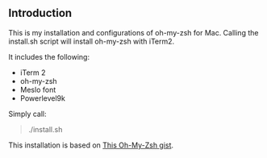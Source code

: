 ## Introduction

This is my installation and configurations of oh-my-zsh for Mac. Calling the install.sh script will
install oh-my-zsh with iTerm2.

It includes the following:

- iTerm 2
- oh-my-zsh
- Meslo font
- Powerlevel9k

Simply call:
> ./install.sh

This installation is based on [This Oh-My-Zsh gist](https://gist.github.com/kevin-smets/8568070).

